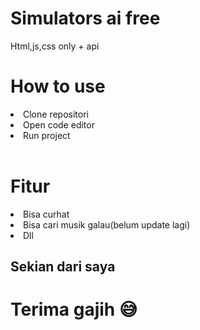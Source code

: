 # Simulators ai free

<p color="blue">Html,js,css only + api </p>

# How to use 

<li>Clone repositori</li>
<li>Open code editor</li>
<li>Run project</li>
<br>

# Fitur 

<li>Bisa curhat</li>
<li>Bisa cari musik galau(belum update lagi)</li>
<li>Dll</li>

<h2>Sekian dari saya </h2>

<h1>Terima gajih 😅</h1>
